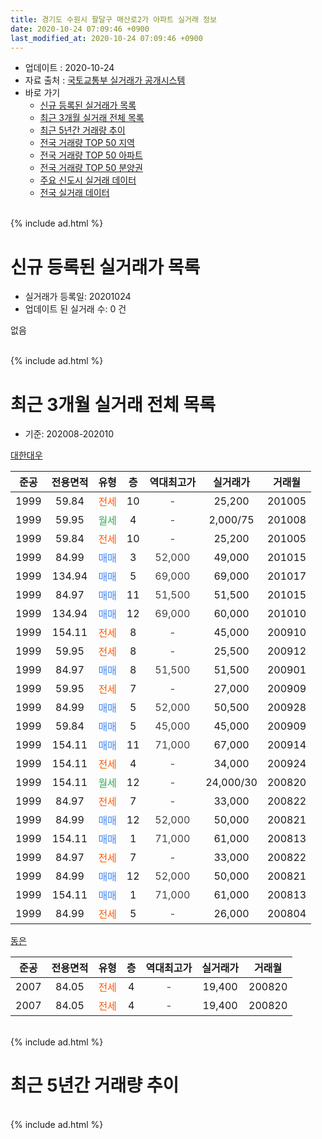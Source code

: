 ```yaml
---
title: 경기도 수원시 팔달구 매산로2가 아파트 실거래 정보
date: 2020-10-24 07:09:46 +0900
last_modified_at: 2020-10-24 07:09:46 +0900
---
```


* 업데이트 : 2020-10-24
* 자료 출처 : [국토교통부 실거래가 공개시스템](http://rt.molit.go.kr)
* 바로 가기
    * [신규 등록된 실거래가 목록](#신규-등록된-실거래가-목록)
    * [최근 3개월 실거래 전체 목록](#최근-3개월-실거래-전체-목록)
    * [최근 5년간 거래량 추이](#최근-5년간-거래량-추이)
    * [전국 거래량 TOP 50 지역](https://inasie.github.io/apt-trade-info/최근-3개월-전국에서-가장-거래가-많이-발생한-지역)
    * [전국 거래량 TOP 50 아파트](https://inasie.github.io/apt-trade-info/최근-3개월-전국에서-가장-거래가-많이-발생한-아파트)
    * [전국 거래량 TOP 50 분양권](https://inasie.github.io/apt-trade-info/최근-3개월-전국에서-가장-거래가-많이-발생한-분양권)
    * [주요 신도시 실거래 데이터](https://inasie.github.io/apt-trade-info/주요-신도시)
    * [전국 실거래 데이터](https://inasie.github.io/apt-trade-info/전국)
<br>
{% include ad.html %}
<br>

# 신규 등록된 실거래가 목록
* 실거래가 등록일: 20201024
* 업데이트 된 실거래 수: 0 건

없음

<br>
{% include ad.html %}
<br>

# 최근 3개월 실거래 전체 목록
* 기준: 202008-202010


[대한대우](https://search.naver.com/search.naver?query=%EA%B2%BD%EA%B8%B0%EB%8F%84+%EC%88%98%EC%9B%90%EC%8B%9C+%ED%8C%94%EB%8B%AC%EA%B5%AC+%EB%A7%A4%EC%82%B0%EB%A1%9C2%EA%B0%80+%EB%8C%80%ED%95%9C%EB%8C%80%EC%9A%B0)

|준공|전용면적|유형|층|역대최고가|실거래가|거래월|
|:---:|:---:|:---:|:---:|:---:|:---:|:---:|
|1999|59.84|<span style="color:#ff5a00">전세</span>|10|<span style="color:#444444">-</span>|25,200|201005|
|1999|59.95|<span style="color:#34a853">월세</span>|4|<span style="color:#444444">-</span>|2,000/75|201008|
|1999|59.84|<span style="color:#ff5a00">전세</span>|10|<span style="color:#444444">-</span>|25,200|201005|
|1999|84.99|<span style="color:#4285f3">매매</span>|3|<span style="color:#444444">52,000</span>|49,000|201015|
|1999|134.94|<span style="color:#4285f3">매매</span>|5|<span style="color:#444444">69,000</span>|69,000|201017|
|1999|84.97|<span style="color:#4285f3">매매</span>|11|<span style="color:#444444">51,500</span>|51,500|201015|
|1999|134.94|<span style="color:#4285f3">매매</span>|12|<span style="color:#444444">69,000</span>|60,000|201010|
|1999|154.11|<span style="color:#ff5a00">전세</span>|8|<span style="color:#444444">-</span>|45,000|200910|
|1999|59.95|<span style="color:#ff5a00">전세</span>|8|<span style="color:#444444">-</span>|25,500|200912|
|1999|84.97|<span style="color:#4285f3">매매</span>|8|<span style="color:#444444">51,500</span>|51,500|200901|
|1999|59.95|<span style="color:#ff5a00">전세</span>|7|<span style="color:#444444">-</span>|27,000|200909|
|1999|84.99|<span style="color:#4285f3">매매</span>|5|<span style="color:#444444">52,000</span>|50,500|200928|
|1999|59.84|<span style="color:#4285f3">매매</span>|5|<span style="color:#444444">45,000</span>|45,000|200909|
|1999|154.11|<span style="color:#4285f3">매매</span>|11|<span style="color:#444444">71,000</span>|67,000|200914|
|1999|154.11|<span style="color:#ff5a00">전세</span>|4|<span style="color:#444444">-</span>|34,000|200924|
|1999|154.11|<span style="color:#34a853">월세</span>|12|<span style="color:#444444">-</span>|24,000/30|200820|
|1999|84.97|<span style="color:#ff5a00">전세</span>|7|<span style="color:#444444">-</span>|33,000|200822|
|1999|84.99|<span style="color:#4285f3">매매</span>|12|<span style="color:#444444">52,000</span>|50,000|200821|
|1999|154.11|<span style="color:#4285f3">매매</span>|1|<span style="color:#444444">71,000</span>|61,000|200813|
|1999|84.97|<span style="color:#ff5a00">전세</span>|7|<span style="color:#444444">-</span>|33,000|200822|
|1999|84.99|<span style="color:#4285f3">매매</span>|12|<span style="color:#444444">52,000</span>|50,000|200821|
|1999|154.11|<span style="color:#4285f3">매매</span>|1|<span style="color:#444444">71,000</span>|61,000|200813|
|1999|84.99|<span style="color:#ff5a00">전세</span>|5|<span style="color:#444444">-</span>|26,000|200804|

[동은](https://search.naver.com/search.naver?query=%EA%B2%BD%EA%B8%B0%EB%8F%84+%EC%88%98%EC%9B%90%EC%8B%9C+%ED%8C%94%EB%8B%AC%EA%B5%AC+%EB%A7%A4%EC%82%B0%EB%A1%9C2%EA%B0%80+%EB%8F%99%EC%9D%80)

|준공|전용면적|유형|층|역대최고가|실거래가|거래월|
|:---:|:---:|:---:|:---:|:---:|:---:|:---:|
|2007|84.05|<span style="color:#ff5a00">전세</span>|4|<span style="color:#444444">-</span>|19,400|200820|
|2007|84.05|<span style="color:#ff5a00">전세</span>|4|<span style="color:#444444">-</span>|19,400|200820|


<br>
{% include ad.html %}
<br>

# 최근 5년간 거래량 추이


<div style="width:100%;">
    <canvas id="deal_progress" height="200"></canvas>
</div>

<script>
new Chart(document.getElementById("deal_progress"), {
    type: 'line',
    data: {
        labels: ['201510','201511','201512','201601','201602','201603','201604','201605','201606','201607','201608','201609','201610','201611','201612','201701','201702','201703','201704','201705','201706','201707','201708','201709','201710','201711','201712','201801','201802','201803','201804','201805','201806','201807','201808','201809','201810','201811','201812','201901','201902','201903','201904','201905','201906','201907','201908','201909','201910','201911','201912','202001','202002','202003','202004','202005','202006','202007','202008','202009','202010'],
        datasets: [{
            label: '매매',
            pointRadius: 1,
            data: [10, 10, 10, 7, 7, 7, 11, 4, 6, 6, 10, 10, 11, 8, 6, 7, 7, 13, 3, 5, 13, 5, 6, 6, 7, 8, 7, 5, 6, 11, 8, 2, 11, 12, 9, 10, 11, 3, 13, 2, 1, 3, 2, 4, 2, 2, 2, 7, 6, 19, 20, 10, 4, 6, 3, 4, 11, 7, 4, 4, 4],
            borderColor: "rgba(255, 201, 14, 1)",
            backgroundColor: "rgba(255, 201, 14, 0.5)",
            fill: false,
            lineTension: 0
        },{
            label: '전월세',
            pointRadius: 1,
            data: [11, 9, 6, 8, 4, 11, 9, 6, 6, 6, 4, 2, 9, 8, 7, 9, 7, 7, 1, 8, 2, 5, 7, 2, 6, 7, 7, 9, 3, 7, 6, 6, 6, 5, 4, 6, 7, 5, 7, 7, 5, 5, 2, 5, 4, 3, 8, 3, 12, 9, 7, 10, 6, 6, 6, 2, 7, 5, 6, 4, 3],
            borderColor: "rgba(0, 141, 185, 1)",
            backgroundColor: "rgba(0, 141, 185, 0.5)",
            fill: false,
            lineTension: 0
        }
        ]
    },
    options: {
        responsive: true,
        title: {
            display: false
        },
        tooltips: {
            mode: 'index',
            intersect: false
        },
        hover: {
            mode: 'nearest',
            intersect: true
        },
        scales: {
            xAxes: [{
                display: true,
                scaleLabel: {
                    display: true,
                    labelString: '년/월'
                }
            }],
            yAxes: [{
                display: true,
                ticks: {
                    suggestedMin: 0,
                },
                scaleLabel: {
                    display: true,
                    labelString: '실거래 수'
                }
            }]
        }
    }
});

</script>


<br>
{% include ad.html %}
<br>

